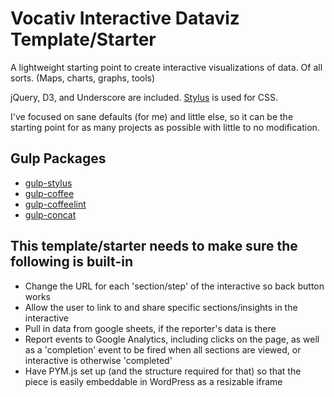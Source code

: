 # Vocativ Interactive Dataviz Template/Starter

A lightweight starting point to create interactive visualizations of data. Of all sorts. (Maps, charts, graphs, tools)

jQuery, D3, and Underscore are included. [Stylus](http://learnboost.github.io/stylus/) is used for CSS.

I've focused on sane defaults (for me) and little else, so it can be the starting point for as many projects as possible with little to no modification.

## Gulp Packages
+ [gulp-stylus](https://www.npmjs.org/package/gulp-stylus)
+ [gulp-coffee](https://www.npmjs.org/package/gulp-coffee)
+ [gulp-coffeelint](https://www.npmjs.org/package/gulp-coffeelint)
+ [gulp-concat](https://www.npmjs.org/package/gulp-concat)

## This template/starter needs to make sure the following is built-in
+ Change the URL for each 'section/step' of the interactive so back button works
+ Allow the user to link to and share specific sections/insights in the interactive
+ Pull in data from google sheets, if the reporter's data is there
+ Report events to Google Analytics, including clicks on the page, as well as a 'completion' event to be fired when all sections are viewed, or interactive is otherwise 'completed'
+ Have PYM.js set up (and the structure required for that) so that the piece is easily embeddable in WordPress as a resizable iframe 
